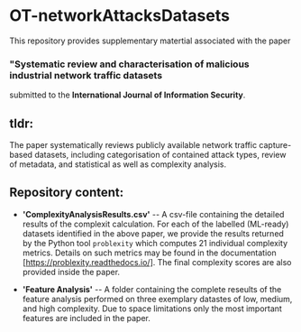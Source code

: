 # OT-networkAttacksDatasets

This repository provides supplementary matertial associated with the paper

### "Systematic review and characterisation of malicious industrial network traffic datasets

submitted to the **International Journal of Information Security**.

## tldr:

The paper systematically reviews publicly available network traffic capture-based datasets, including categorisation of contained attack types, review of metadata, and statistical as well as complexity analysis.


## Repository content:

 - **'ComplexityAnalysisResults.csv'**  -- A csv-file containing the detailed results of the complexit calculation. For each of the labelled (ML-ready) datasets identified in the above paper, we provide the results returned by the Python tool ``problexity`` which computes 21 individual complexity metrics. Details on such metrics may be found in the documentation [https://problexity.readthedocs.io/]. The final complexity scores are also provided inside the paper.

 - **'Feature Analysis'** --  A folder containing the complete reseults of the feature analysis performed on three exemplary datastes of low, medium, and high complexity. Due to space limitations only the most important features are included in the paper.
